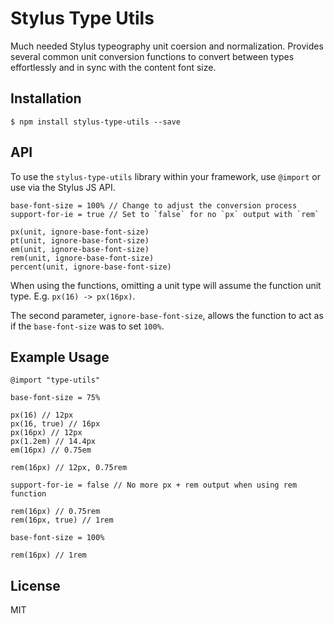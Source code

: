 # Stylus Type Utils

Much needed Stylus typeography unit coersion and normalization. Provides several common unit conversion functions to convert between types effortlessly and in sync with the content font size.

## Installation

    $ npm install stylus-type-utils --save

## API

To use the `stylus-type-utils` library within your framework, use `@import` or use via the Stylus JS API.

    base-font-size = 100% // Change to adjust the conversion process
    support-for-ie = true // Set to `false` for no `px` output with `rem`

    px(unit, ignore-base-font-size)
    pt(unit, ignore-base-font-size)
    em(unit, ignore-base-font-size)
    rem(unit, ignore-base-font-size)
    percent(unit, ignore-base-font-size)

When using the functions, omitting a unit type will assume the function unit type. E.g. `px(16) -> px(16px)`.

The second parameter, `ignore-base-font-size`, allows the function to act as if the `base-font-size` was to set `100%`.

## Example Usage

    @import "type-utils"

    base-font-size = 75%

    px(16) // 12px
    px(16, true) // 16px
    px(16px) // 12px
    px(1.2em) // 14.4px
    em(16px) // 0.75em

    rem(16px) // 12px, 0.75rem

    support-for-ie = false // No more px + rem output when using rem function

    rem(16px) // 0.75rem
    rem(16px, true) // 1rem

    base-font-size = 100%

    rem(16px) // 1rem
   

## License

MIT

